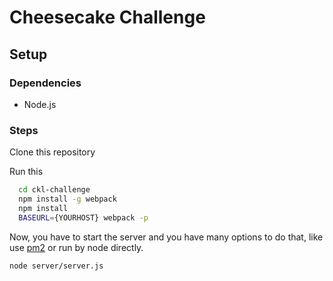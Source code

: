 # Cheesecake Challenge

## Setup

### Dependencies
* Node.js

### Steps
Clone this repository

Run this

```bash
  cd ckl-challenge
  npm install -g webpack
  npm install
  BASEURL={YOURHOST} webpack -p
```

Now, you have to start the server and you have many options to do that, like
use [pm2](https://github.com/Unitech/pm2) or run by node directly.

```
node server/server.js
```
